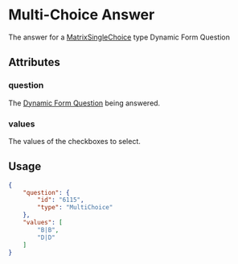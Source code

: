 # Multi-Choice Answer <Badge text="object" vertical="middle" />
The answer for a [MatrixSingleChoice](./df-question-type/#multi-choice) type Dynamic Form Question

## Attributes
### question [<Badge text="object" vertical="middle" />](./df-question)
The [Dynamic Form Question](./df-question) being answered.

### values <Badge text="array" vertical="middle" />
The values of the checkboxes to select.

## Usage
``` json
{
    "question": {
        "id": "6115",
        "type": "MultiChoice"
    },
    "values": [
        "B|B",
        "D|D"
    ]
}
```